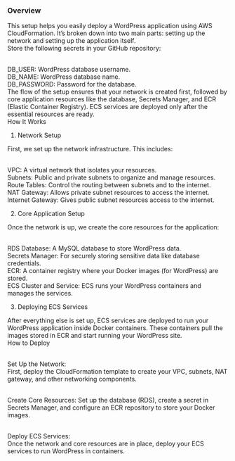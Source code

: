 ### Overview

This setup helps you easily deploy a WordPress application using AWS CloudFormation. It’s broken down into two main parts: setting up the network and setting up the application itself.<br/>
Store the following secrets in your GitHub repository:<br/>

  <br/>  DB_USER: WordPress database username.
  <br/>  DB_NAME: WordPress database name.
  <br/>  DB_PASSWORD: Password for the database.
<br/>
The flow of the setup ensures that your network is created first, followed by core application resources like the database, Secrets Manager, and ECR (Elastic Container Registry). ECS services are deployed only after the essential resources are ready.<br/>
How It Works<br/>
1. Network Setup

First, we set up the network infrastructure. This includes:<br/>

   <br/> VPC: A virtual network that isolates your resources.
   <br/> Subnets: Public and private subnets to organize and manage resources.
  <br/>  Route Tables: Control the routing between subnets and to the internet.
  <br/>  NAT Gateway: Allows private subnet resources to access the internet.
  <br/>  Internet Gateway: Gives public subnet resources access to the internet.

2. Core Application Setup

Once the network is up, we create the core resources for the application:<br/>

   <br/> RDS Database: A MySQL database to store WordPress data.
   <br/> Secrets Manager: For securely storing sensitive data like database credentials.
   <br/> ECR: A container registry where your Docker images (for WordPress) are stored.
   <br/> ECS Cluster and Service: ECS runs your WordPress containers and manages the services.

3. Deploying ECS Services

After everything else is set up, ECS services are deployed to run your WordPress application inside Docker containers. These containers pull the images stored in ECR and start running your WordPress site.<br/>
How to Deploy<br/>

   <br/> Set Up the Network:
    <br/>    First, deploy the CloudFormation template to create your VPC, subnets, NAT gateway, and other networking components.

   <br/> Create Core Resources:
        Set up the database (RDS), create a secret in Secrets Manager, and configure an ECR repository to store your Docker images.

  <br/>  Deploy ECS Services:
  <br/>      Once the network and core resources are in place, deploy your ECS services to run WordPress in containers.